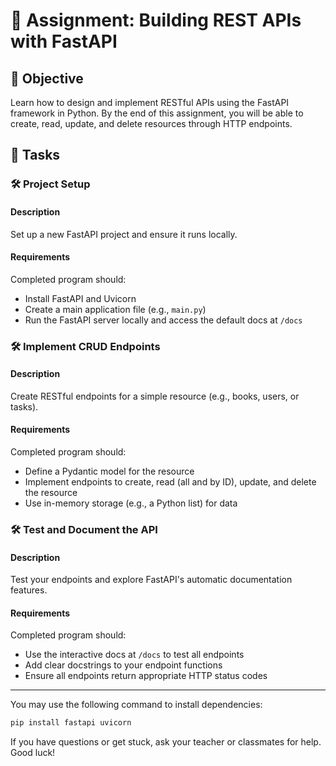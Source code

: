 # 📘 Assignment: Building REST APIs with FastAPI

## 🎯 Objective

Learn how to design and implement RESTful APIs using the FastAPI framework in Python. By the end of this assignment, you will be able to create, read, update, and delete resources through HTTP endpoints.

## 📝 Tasks

### 🛠️ Project Setup

#### Description
Set up a new FastAPI project and ensure it runs locally.

#### Requirements
Completed program should:

- Install FastAPI and Uvicorn
- Create a main application file (e.g., `main.py`)
- Run the FastAPI server locally and access the default docs at `/docs`

### 🛠️ Implement CRUD Endpoints

#### Description
Create RESTful endpoints for a simple resource (e.g., books, users, or tasks).

#### Requirements
Completed program should:

- Define a Pydantic model for the resource
- Implement endpoints to create, read (all and by ID), update, and delete the resource
- Use in-memory storage (e.g., a Python list) for data

### 🛠️ Test and Document the API

#### Description
Test your endpoints and explore FastAPI's automatic documentation features.

#### Requirements
Completed program should:

- Use the interactive docs at `/docs` to test all endpoints
- Add clear docstrings to your endpoint functions
- Ensure all endpoints return appropriate HTTP status codes

---
You may use the following command to install dependencies:

```bash
pip install fastapi uvicorn
```

If you have questions or get stuck, ask your teacher or classmates for help. Good luck!
